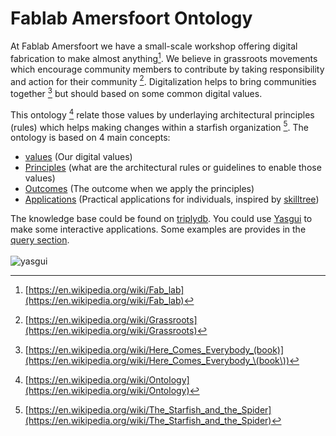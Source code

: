 # Fablab Amersfoort Ontology

At Fablab Amersfoort we have a small-scale workshop offering digital fabrication to make almost anything[^1]. We believe in grassroots movements which encourage community members to contribute by taking responsibility and action for their community [^2]. Digitalization helps to bring communities together [^3] but should based on some common digital values. 

This ontology [^4] relate those values by underlaying architectural principles (rules) which helps making changes within a starfish organization [^5].
The ontology is based on 4 main concepts:

- [values](https://api.triplydb.com/queries/ColinMeerveld/Query/3/run?class=Value) (Our digital values)
- [Principles](https://api.triplydb.com/queries/ColinMeerveld/Query/3/run?class=Principle) (what are the architectural rules or guidelines to enable those values)
- [Outcomes](https://api.triplydb.com/queries/ColinMeerveld/Query/3/run?class=Outcome) (The outcome when we apply the principles)
- [Applications](https://api.triplydb.com/queries/ColinMeerveld/Query/3/run?class=Application) (Practical applications for individuals, inspired by [skilltree](https://github.com/sjpiper145/makerskilltree))

The knowledge base could be found on [triplydb](https://triplydb.com/ColinMeerveld/fablab/).
You could use [Yasgui](https://docs.triply.cc/yasgui/) to make some interactive applications.
Some examples are provides in the [query section](https://triplydb.com/ColinMeerveld/-/queries).\
\
![yasgui](https://github.com/user-attachments/assets/a60def18-4bd3-478c-a228-45a9dda05b2c)

[^1]: [https://en.wikipedia.org/wiki/Fab_lab](https://en.wikipedia.org/wiki/Fab_lab)
[^2]: [https://en.wikipedia.org/wiki/Grassroots](https://en.wikipedia.org/wiki/Grassroots)
[^3]: [https://en.wikipedia.org/wiki/Here_Comes_Everybody_(book)](https://en.wikipedia.org/wiki/Here_Comes_Everybody_\(book\))
[^4]: [https://en.wikipedia.org/wiki/Ontology](https://en.wikipedia.org/wiki/Ontology)
[^5]: [https://en.wikipedia.org/wiki/The_Starfish_and_the_Spider](https://en.wikipedia.org/wiki/The_Starfish_and_the_Spider)
